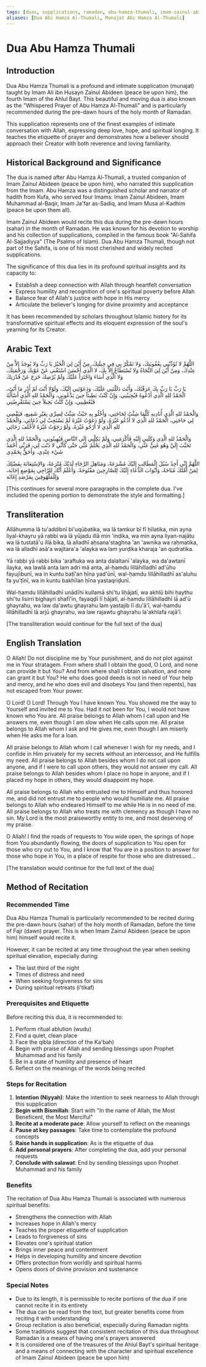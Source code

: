 ```yaml
---
tags: [duas, supplications, ramadan, abu-hamza-thumali, imam-zainul-abideen]
aliases: [Dua Abi Hamza Al-Thumali, Munajat Abi Hamza Al-Thumali]
---
```


# Dua Abu Hamza Thumali

## Introduction

Dua Abu Hamza Thumali is a profound and intimate supplication (munajat) taught by Imam Ali ibn Husayn Zainul Abideen (peace be upon him), the fourth Imam of the Ahlul Bayt. This beautiful and moving dua is also known as the "Whispered Prayer of Abu Hamza Al-Thumali" and is particularly recommended during the pre-dawn hours of the holy month of Ramadan. 

This supplication represents one of the finest examples of intimate conversation with Allah, expressing deep love, hope, and spiritual longing. It teaches the etiquette of prayer and demonstrates how a believer should approach their Creator with both reverence and loving familiarity.

## Historical Background and Significance

The dua is named after Abu Hamza Al-Thumali, a trusted companion of Imam Zainul Abideen (peace be upon him), who narrated this supplication from the Imam. Abu Hamza was a distinguished scholar and narrator of hadith from Kufa, who served four Imams: Imam Zainul Abideen, Imam Muhammad al-Baqir, Imam Ja'far as-Sadiq, and Imam Musa al-Kadhim (peace be upon them all).

Imam Zainul Abideen would recite this dua during the pre-dawn hours (sahar) in the month of Ramadan. He was known for his devotion to worship and his collection of supplications, compiled in the famous book "Al-Sahifa Al-Sajjadiyya" (The Psalms of Islam). Dua Abu Hamza Thumali, though not part of the Sahifa, is one of his most cherished and widely recited supplications.

The significance of this dua lies in its profound spiritual insights and its capacity to:
- Establish a deep connection with Allah through heartfelt conversation
- Express humility and recognition of one's spiritual poverty before Allah
- Balance fear of Allah's justice with hope in His mercy
- Articulate the believer's longing for divine proximity and acceptance

It has been recommended by scholars throughout Islamic history for its transformative spiritual effects and its eloquent expression of the soul's yearning for its Creator.

## Arabic Text

اللَّهُمَّ لا تُؤَدِّبْنِي بِعُقُوبَتِكَ، وَلا تَمْكُرْ بِي فِي حِيلَتِكَ، مِنْ أَيْنَ لِيَ الْخَيْرُ يَا رَبِّ وَلا يُوجَدُ إِلاَّ مِنْ عِنْدِكَ، وَمِنْ أَيْنَ لِيَ النَّجَاةُ وَلا تُسْتَطَاعُ إِلاَّ بِكَ، لا الَّذِي أَحْسَنَ اسْتَغْنى عَنْ عَوْنِكَ وَرَحْمَتِكَ، وَلا الَّذِي أَسَاءَ وَاجْتَرَأَ عَلَيْكَ وَلَمْ يُرْضِكَ خَرَجَ عَنْ قُدْرَتِكَ

يَا رَبِّ يَا رَبِّ بِكَ عَرَفْتُكَ، وَأَنْتَ دَلَلْتَنِي عَلَيْكَ، وَدَعَوْتَنِي إِلَيْكَ، وَلَوْلا أَنْتَ لَمْ أَدْرِ مَا أَنْتَ، الْحَمْدُ للهِ الَّذِي أَدْعُوهُ فَيُجِيبُنِي، وَإِنْ كُنْتُ بَطِيئاً حِينَ يَدْعُونِي، وَالْحَمْدُ للهِ الَّذِي أَسْأَلُهُ فَيُعْطِينِي، وَإِنْ كُنْتُ بَخِيلاً حِينَ يَسْتَقْرِضُنِي

وَالْحَمْدُ للهِ الَّذِي أُنَادِيهِ كُلَّمَا شِئْتُ لِحَاجَتِي، وَأَخْلُو بِهِ حَيْثُ شِئْتُ لِسِرِّي بِغَيْرِ شَفِيع، فَيَقْضِي لِي حَاجَتِي، الْحَمْدُ للهِ الَّذِي لا أَدْعُو غَيْرَهُ، وَلَوْ دَعَوْتُ غَيْرَهُ لَمْ يَسْتَجِبْ لِي دُعَائِي، وَالْحَمْدُ للهِ الَّذِي لا أَرْجُو غَيْرَهُ، وَلَوْ رَجَوْتُ غَيْرَهُ لأَخْلَفَ رَجَائِي

وَالْحَمْدُ للهِ الَّذِي وَكَلَنِي إِلَيْهِ فَأَكْرَمَنِي، وَلَمْ يَكِلْنِي إِلَى النَّاسِ فَيُهِينُونِي، وَالْحَمْدُ للهِ الَّذِي تَحَبَّبَ إِلَيَّ وَهُوَ غَنِيٌّ عَنِّي، وَالْحَمْدُ للهِ الَّذِي يَحْلُمُ عَنِّي حَتَّى كَأَنِّي لا ذَنْبَ لِي، فَرَبِّي أَحْمَدُ شَيْء عِنْدِي، وَأَحَقُّ بِحَمْدِي

اللَّهُمَّ إِنِّي أَجِدُ سُبُلَ الْمَطَالِبِ إِلَيْكَ مُشْرَعَةً، وَمَنَاهِلَ الرَّجَاءِ لَدَيْكَ مُتْرَعَةً، وَالإسْتِعَانَةَ بِفَضْلِكَ لِمَنْ أَمَّلَكَ مُبَاحَةً، وَأَبْوَابَ الدُّعَاءِ إِلَيْكَ لِلصَّارِخِينَ مَفْتُوحَةً، وَأَعْلَمُ أَنَّكَ لِلرَّاجِي بِمَوْضِعِ إِجَابَة، وَلِلْمَلْهُوفِينَ بِمَرْصَدِ إِغَاثَة

[This continues for several more paragraphs in the complete dua. I've included the opening portion to demonstrate the style and formatting.]

## Transliteration

Allāhumma lā tu'addibnī bi'uqūbatika, wa lā tamkur bī fī ḥīlatika, min ayna liyal-khayru yā rabbi wa lā yūjadu illā min 'indika, wa min ayna liyan-najātu wa lā tustaṭā'u illā bika, lā alladhī aḥsana'staghna 'an 'awnika wa raḥmatika, wa lā alladhī asā'a wajitara'a 'alayka wa lam yurḍika kharaja 'an qudratika.

Yā rabbi yā rabbi bika 'araftuka wa anta dalaltanī 'alayka, wa da'awtanī ilayka, wa lawlā anta lam adri mā anta, al-ḥamdu lillāhilladhī ad'ūhu fayujībunī, wa in kuntu baṭī'an ḥīna yad'ūnī, wal-ḥamdu lillāhilladhī as'aluhu fa yu'ṭīnī, wa in kuntu bakhīlan ḥīna yastaqriḍunī.

Wal-ḥamdu lillāhilladhī unādīhi kullamā shi'tu liḥājatī, wa akhlū bihi ḥaythu shi'tu lisirri bighayri shafī'in, fayaqḍī lī ḥājatī, al-ḥamdu lillāhilladhī lā ad'ū ghayrahu, wa law da'awtu ghayrahu lam yastajib lī du'ā'ī, wal-ḥamdu lillāhilladhī lā arjū ghayrahu, wa law rajawtu ghayrahu la'akhlafa rajā'ī.

[The transliteration would continue for the full text of the dua]

## English Translation

O Allah! Do not discipline me by Your punishment, and do not plot against me in Your stratagem. From where shall I obtain the good, O Lord, and none can provide it but You? And from where shall I obtain salvation, and none can grant it but You? He who does good deeds is not in need of Your help and mercy, and he who does evil and disobeys You (and then repents), has not escaped from Your power.

O Lord! O Lord! Through You I have known You. You showed me the way to Yourself and invited me to You. Had it not been for You, I would not have known who You are. All praise belongs to Allah whom I call upon and He answers me, even though I am slow when He calls upon me. All praise belongs to Allah whom I ask and He gives me, even though I am miserly when He asks me for a loan.

All praise belongs to Allah whom I call whenever I wish for my needs, and I confide in Him privately for my secrets without an intercessor, and He fulfills my need. All praise belongs to Allah besides whom I do not call upon anyone, and if I were to call upon others, they would not answer my call. All praise belongs to Allah besides whom I place no hope in anyone, and if I placed my hope in others, they would disappoint my hope.

All praise belongs to Allah who entrusted me to Himself and thus honored me, and did not entrust me to people who would humiliate me. All praise belongs to Allah who endeared Himself to me while He is in no need of me. All praise belongs to Allah who treats me with clemency as though I have no sin. My Lord is the most praiseworthy entity to me, and most deserving of my praise.

O Allah! I find the roads of requests to You wide open, the springs of hope from You abundantly flowing, the doors of supplication to You open for those who cry out to You, and I know that You are in a position to answer for those who hope in You, in a place of respite for those who are distressed...

[The translation would continue for the full text of the dua]

## Method of Recitation

### Recommended Time
Dua Abu Hamza Thumali is particularly recommended to be recited during the pre-dawn hours (sahar) of the holy month of Ramadan, before the time of Fajr (dawn) prayer. This is when Imam Zainul Abideen (peace be upon him) himself would recite it.

However, it can be recited at any time throughout the year when seeking spiritual elevation, especially during:
- The last third of the night
- Times of distress and need
- When seeking forgiveness for sins
- During spiritual retreats (i'tikaf)

### Prerequisites and Etiquette
Before reciting this dua, it is recommended to:
1. Perform ritual ablution (wudu)
2. Find a quiet, clean place
3. Face the qibla (direction of the Ka'bah)
4. Begin with praise of Allah and sending blessings upon Prophet Muhammad and his family
5. Be in a state of humility and presence of heart
6. Reflect on the meanings of the words being recited

### Steps for Recitation
1. **Intention (Niyyah)**: Make the intention to seek nearness to Allah through this supplication
2. **Begin with Bismillah**: Start with "In the name of Allah, the Most Beneficent, the Most Merciful"
3. **Recite at a moderate pace**: Allow yourself to reflect on the meanings
4. **Pause at key passages**: Take time to contemplate the profound concepts
5. **Raise hands in supplication**: As is the etiquette of dua
6. **Add personal prayers**: After completing the dua, add your personal requests
7. **Conclude with salawat**: End by sending blessings upon Prophet Muhammad and his family

### Benefits
The recitation of Dua Abu Hamza Thumali is associated with numerous spiritual benefits:
- Strengthens the connection with Allah
- Increases hope in Allah's mercy
- Teaches the proper etiquette of supplication
- Leads to forgiveness of sins
- Elevates one's spiritual station
- Brings inner peace and contentment
- Helps in developing humility and sincere devotion
- Offers protection from worldly and spiritual harms
- Opens doors of divine provision and sustenance

### Special Notes
- Due to its length, it is permissible to recite portions of the dua if one cannot recite it in its entirety
- The dua can be read from the text, but greater benefits come from reciting it with understanding
- Group recitation is also beneficial, especially during Ramadan nights
- Some traditions suggest that consistent recitation of this dua throughout Ramadan is a means of having one's prayers answered
- It is considered one of the treasures of the Ahlul Bayt's spiritual heritage and a means of connecting with the character and spiritual excellence of Imam Zainul Abideen (peace be upon him)

